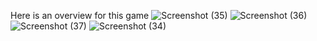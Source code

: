 Here is an overview for  this game 
![Screenshot (35)](https://github.com/buymeskin69/Dice-game/assets/101989036/86b84c4a-041d-441d-b03c-cf538ae2fcac)
![Screenshot (36)](https://github.com/buymeskin69/Dice-game/assets/101989036/b99a1e96-948d-48c1-8a67-9a387f6517f4)
![Screenshot (37)](https://github.com/buymeskin69/Dice-game/assets/101989036/e000b0ce-a22b-43f5-81ad-843812fe8e4c)
![Screenshot (34)](https://github.com/buymeskin69/Dice-game/assets/101989036/5ac107d5-0e92-404d-b817-d92392adff9c)

